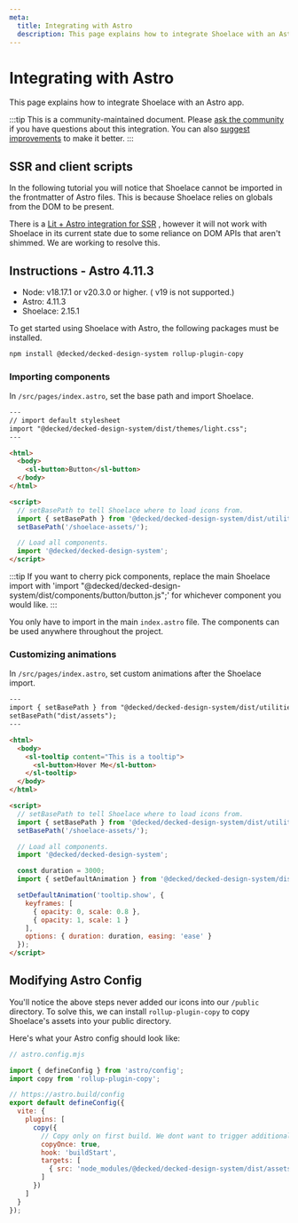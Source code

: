 ```yaml
---
meta:
  title: Integrating with Astro
  description: This page explains how to integrate Shoelace with an Astro app.
---
```


# Integrating with Astro

This page explains how to integrate Shoelace with an Astro app.

:::tip
This is a community-maintained document. Please [ask the community](/resources/community) if you have questions about this integration. You can also [suggest improvements](https://github.com/shoelace-style/shoelace/blob/next/docs/tutorials/integrating-with-astro.md) to make it better.
:::

## SSR and client scripts

In the following tutorial you will notice that Shoelace cannot be imported in the frontmatter of Astro files. This is because Shoelace relies on globals from the DOM to be present.

There is a [Lit + Astro integration for SSR](https://docs.astro.build/en/guides/integrations-guide/lit/) , however it will not work with Shoelace in its current state due to some reliance on DOM APIs that aren't shimmed. We are working to resolve this.

## Instructions - Astro 4.11.3

- Node: v18.17.1 or v20.3.0 or higher. ( v19 is not supported.)
- Astro: 4.11.3
- Shoelace: 2.15.1

To get started using Shoelace with Astro, the following packages must be installed.

```bash
npm install @decked/decked-design-system rollup-plugin-copy
```

### Importing components

In `/src/pages/index.astro`, set the base path and import Shoelace.

```html
---
// import default stylesheet
import "@decked/decked-design-system/dist/themes/light.css";
---

<html>
  <body>
    <sl-button>Button</sl-button>
  </body>
</html>

<script>
  // setBasePath to tell Shoelace where to load icons from.
  import { setBasePath } from '@decked/decked-design-system/dist/utilities/base-path.js';
  setBasePath('/shoelace-assets/');

  // Load all components.
  import '@decked/decked-design-system';
</script>
```

:::tip
If you want to cherry pick components, replace the main Shoelace import with 'import "@decked/decked-design-system/dist/components/button/button.js";' for whichever component you would like.
:::

You only have to import in the main `index.astro` file. The components can be used anywhere throughout the project.

### Customizing animations

In `/src/pages/index.astro`, set custom animations after the Shoelace import.

```html
---
import { setBasePath } from "@decked/decked-design-system/dist/utilities/base-path.js";
setBasePath("dist/assets");
---

<html>
  <body>
    <sl-tooltip content="This is a tooltip">
      <sl-button>Hover Me</sl-button>
    </sl-tooltip>
  </body>
</html>

<script>
  // setBasePath to tell Shoelace where to load icons from.
  import { setBasePath } from '@decked/decked-design-system/dist/utilities/base-path.js';
  setBasePath('/shoelace-assets/');

  // Load all components.
  import '@decked/decked-design-system';

  const duration = 3000;
  import { setDefaultAnimation } from '@decked/decked-design-system/dist/utilities/animation-registry.js';

  setDefaultAnimation('tooltip.show', {
    keyframes: [
      { opacity: 0, scale: 0.8 },
      { opacity: 1, scale: 1 }
    ],
    options: { duration: duration, easing: 'ease' }
  });
</script>
```

## Modifying Astro Config

You'll notice the above steps never added our icons into our `/public` directory. To solve this, we can install `rollup-plugin-copy` to copy Shoelace's assets into your public directory.

Here's what your Astro config should look like:

```js
// astro.config.mjs

import { defineConfig } from 'astro/config';
import copy from 'rollup-plugin-copy';

// https://astro.build/config
export default defineConfig({
  vite: {
    plugins: [
      copy({
        // Copy only on first build. We dont want to trigger additional server reloads.
        copyOnce: true,
        hook: 'buildStart',
        targets: [
          { src: 'node_modules/@decked/decked-design-system/dist/assets/*', dest: 'public/shoelace-assets/assets/' }
        ]
      })
    ]
  }
});
```

